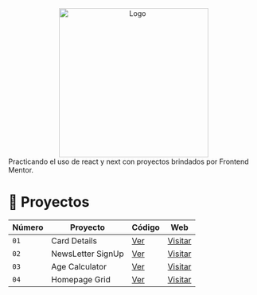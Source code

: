 <div align="center">

<img alt="Logo" src="https://res.cloudinary.com/dmb8sscjm/image/upload/v1716836410/Portafolio/logo.png" width="300" />

</div>
Practicando el uso de react y next con proyectos brindados por Frontend Mentor.

<h1>💼 Proyectos</h1>


| Número | Proyecto | Código | Web |
| --- | --- | --- | --- |
| `01` | Card Details | [Ver](https://github.com/Nievas2/projects-with-fm/projects/01-card-details/) | [Visitar](https://card-details-nine.vercel.app/) |
| `02` | NewsLetter SignUp | [Ver](https://github.com/Nievas2/projects-with-fm/projects/02-newsletter-signup/) | [Visitar](https://newsletter-signup-five-alpha.vercel.app/) |
| `03` | Age Calculator | [Ver](https://github.com/Nievas2/projects-with-fm/projects/03-age-calculator/) | [Visitar](https://age-calculator-pi-lake.vercel.app/) |
| `04` | Homepage Grid | [Ver](https://github.com/Nievas2/projects-with-fm-2/projects/04-homepage-grid/) | [Visitar](https://homepage-grid.vercel.app/) |
